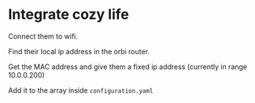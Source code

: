 # Integrate cozy life

Connect them to wifi.

Find their local ip address in the orbi router.

Get the MAC address and give them a fixed ip address (currently in range 10.0.0.200)

Add it to the array inside `configuration.yaml`
